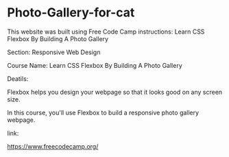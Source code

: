# Photo-Gallery-for-cat

This website was built using Free Code Camp instructions: Learn CSS Flexbox By Building A Photo Gallery


Section: Responsive Web Design

Course Name:  Learn CSS Flexbox By Building A Photo Gallery

Deatils:

Flexbox helps you design your webpage so that it looks good on any screen size.

In this course, you'll use Flexbox to build a responsive photo gallery webpage.


link:

https://www.freecodecamp.org/
